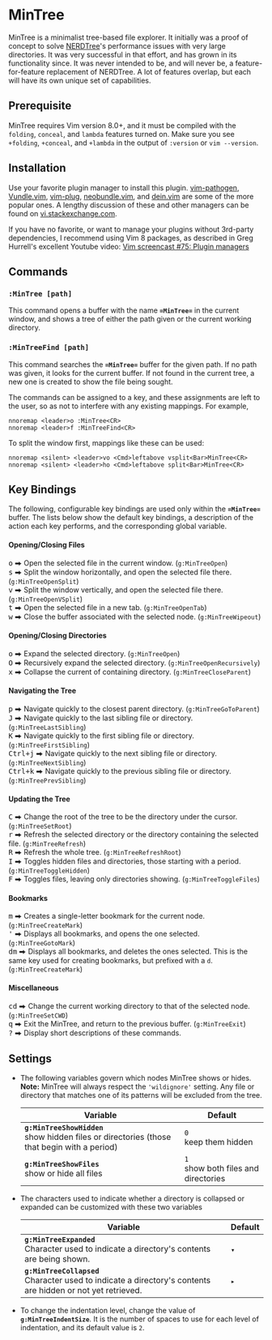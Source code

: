 # MinTree

MinTree is a minimalist tree-based file explorer. It initially was a proof of concept to solve [NERDTree](https://github.com/scrooloose/nerdtree)'s performance issues with very large directories. It was very successful in that effort, and has grown in its functionality since. It was never intended to be, and will never be, a feature-for-feature replacement of NERDTree. A lot of features overlap, but each will have its own unique set of capabilities.

## Prerequisite

MinTree requires Vim version 8.0+, and it must be compiled with the `folding`, `conceal`, and `lambda` features turned on. Make sure you see `+folding`, `+conceal`, and `+lambda` in the output of `:version` or `vim --version`.

## Installation

Use your favorite plugin manager to install this plugin. [vim-pathogen](https://github.com/tpope/vim-pathogen), [Vundle.vim](https://github.com/VundleVim/Vundle.vim), [vim-plug](https://github.com/junegunn/vim-plug), [neobundle.vim](https://github.com/Shougo/neobundle.vim), and [dein.vim](https://github.com/Shougo/dein.vim) are some of the more popular ones. A lengthy discussion of these and other managers can be found on [vi.stackexchange.com](https://vi.stackexchange.com/questions/388/what-is-the-difference-between-the-vim-plugin-managers).

If you have no favorite, or want to manage your plugins without 3rd-party dependencies, I recommend using Vim 8 packages, as described in Greg Hurrell's excellent Youtube video: [Vim screencast #75: Plugin managers](https://www.youtube.com/watch?v=X2_R3uxDN6g)

## Commands

### `:MinTree [path]`
This command opens a buffer with the name **`=MinTree=`** in the current window, and shows a tree of either the path given or the current working directory.

### `:MinTreeFind [path]`
This command searches the **`=MinTree=`** buffer for the given path. If no path was given, it looks for the current buffer. If not found in the current tree, a new one is created to show the file being sought.

The commands can be assigned to a key, and these assignments are left to the user, so as not to interfere with any existing mappings. For example,

```vim
nnoremap <leader>o :MinTree<CR>
nnoremap <leader>f :MinTreeFind<CR>
```

To split the window first, mappings like these can be used:

```vim
nnoremap <silent> <leader>vo <Cmd>leftabove vsplit<Bar>MinTree<CR>
nnoremap <silent> <leader>ho <Cmd>leftabove split<Bar>MinTree<CR>
```

## Key Bindings

The following, configurable key bindings are used only within the **`=MinTree=`** buffer. The lists below show the default key bindings, a description of the action each key performs, and the corresponding global variable.

#### Opening/Closing Files
<kbd>o</kbd> ⮕ Open the selected file in the current window. (`g:MinTreeOpen`)
<br><kbd>s</kbd> ⮕ Split the window horizontally, and open the selected file there. (`g:MinTreeOpenSplit`)
<br><kbd>v</kbd> ⮕ Split the window vertically, and open the selected file there. (`g:MinTreeOpenVSplit`)
<br><kbd>t</kbd> ⮕ Open the selected file in a new tab. (`g:MinTreeOpenTab`)
<br><kbd>w</kbd> ⮕ Close the buffer associated with the selected node. (`g:MinTreeWipeout`)
#### Opening/Closing Directories
<kbd>o</kbd> ⮕ Expand the selected directory. (`g:MinTreeOpen`)
<br><kbd>O</kbd> ⮕ Recursively expand the selected directory. (`g:MinTreeOpenRecursively`)
<br><kbd>x</kbd> ⮕ Collapse the current of containing directory. (`g:MinTreeCloseParent`)
#### Navigating the Tree
<kbd>p</kbd> ⮕ Navigate quickly to the closest parent directory. (`g:MinTreeGoToParent`)
<br><kbd>J</kbd> ⮕ Navigate quickly to the last sibling file or directory. (`g:MinTreeLastSibling`)
<br><kbd>K</kbd> ⮕ Navigate quickly to the first sibling file or directory. (`g:MinTreeFirstSibling`)
<br><kbd>Ctrl+j</kbd> ⮕ Navigate quickly to the next sibling file or directory. (`g:MinTreeNextSibling`)
<br><kbd>Ctrl+k</kbd> ⮕ Navigate quickly to the previous sibling file or directory. (`g:MinTreePrevSibling`)
#### Updating the Tree
<kbd>C</kbd> ⮕ Change the root of the tree to be the directory under the cursor. (`g:MinTreeSetRoot`)
<br><kbd>r</kbd> ⮕ Refresh the selected directory or the directory containing the selected file. (`g:MinTreeRefresh`)
<br><kbd>R</kbd> ⮕ Refresh the whole tree. (`g:MinTreeRefreshRoot`)
<br><kbd>I</kbd> ⮕ Toggles hidden files and directories, those starting with a period. (`g:MinTreeToggleHidden`)
<br><kbd>F</kbd> ⮕ Toggles files, leaving only directories showing. (`g:MinTreeToggleFiles`)
#### Bookmarks
<kbd>m</kbd> ⮕ Creates a single-letter bookmark for the current node. (`g:MinTreeCreateMark`)
<br><kbd>'</kbd> ⮕ Displays all bookmarks, and opens the one selected. (`g:MinTreeGotoMark`)
<br><kbd>dm</kbd> ⮕ Displays all bookmarks, and deletes the ones selected. This is the same key used for creating bookmarks, but prefixed with a `d`. (`g:MinTreeCreateMark`)
#### Miscellaneous
<kbd>cd</kbd> ⮕ Change the current working directory to that of the selected node. (`g:MinTreeSetCWD`)
<br><kbd>q</kbd> ⮕ Exit the MinTree, and return to the previous buffer. (`g:MinTreeExit`)
<br><kbd>?</kbd> ⮕ Display short descriptions of these commands.

## Settings

* The following variables govern which nodes MinTree shows or hides. **Note:** MinTree will always respect the `'wildignore'` setting. Any file or directory that matches one of its patterns will be excluded from the tree.

    Variable | Default
    --- | ---
    **`g:MinTreeShowHidden`**<br>show hidden files or directories (those that begin with a period) | `0`<br>keep them hidden
    **`g:MinTreeShowFiles`**<br>show or hide all files | `1`<br>show both files and directories

* The characters used to indicate whether a directory is collapsed or expanded can be customized with these two variables

    Variable | Default
    --- | ---
    **`g:MinTreeExpanded`**<br>Character used to indicate a directory's contents are being shown. | `▾`
    **`g:MinTreeCollapsed`**<br>Character used to indicate a directory's contents are hidden or not yet retrieved. | `▸`

* To change the indentation level, change the value of **`g:MinTreeIndentSize`**. It is the number of spaces to use for each level of indentation, and its default value is `2`.
